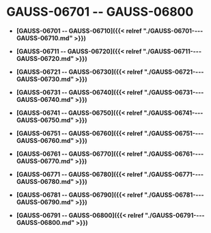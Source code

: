 # GAUSS-06701 -- GAUSS-06800

-   **[GAUSS-06701 -- GAUSS-06710]({{< relref "./GAUSS-06701----GAUSS-06710.md" >}})**  

-   **[GAUSS-06711 -- GAUSS-06720]({{< relref "./GAUSS-06711----GAUSS-06720.md" >}})**  

-   **[GAUSS-06721 -- GAUSS-06730]({{< relref "./GAUSS-06721----GAUSS-06730.md" >}})**  

-   **[GAUSS-06731 -- GAUSS-06740]({{< relref "./GAUSS-06731----GAUSS-06740.md" >}})**  

-   **[GAUSS-06741 -- GAUSS-06750]({{< relref "./GAUSS-06741----GAUSS-06750.md" >}})**  

-   **[GAUSS-06751 -- GAUSS-06760]({{< relref "./GAUSS-06751----GAUSS-06760.md" >}})**  

-   **[GAUSS-06761 -- GAUSS-06770]({{< relref "./GAUSS-06761----GAUSS-06770.md" >}})**  

-   **[GAUSS-06771 -- GAUSS-06780]({{< relref "./GAUSS-06771----GAUSS-06780.md" >}})**  

-   **[GAUSS-06781 -- GAUSS-06790]({{< relref "./GAUSS-06781----GAUSS-06790.md" >}})**  

-   **[GAUSS-06791 -- GAUSS-06800]({{< relref "./GAUSS-06791----GAUSS-06800.md" >}})**  



